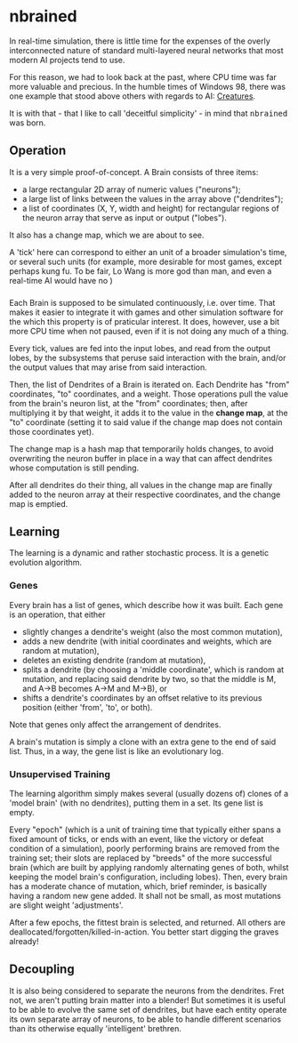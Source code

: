 # nbrained

In real-time simulation, there is little time for the expenses of the
overly interconnected nature of standard multi-layered neural networks
that most modern AI projects tend to use.

For this reason, we had to look back at the past, where CPU time was
far more valuable and precious. In the humble times of Windows 98,
there was one example that stood above others with regards to AI:
[Creatures](https://creatures.wiki/Brain).

It is with that - that I like to call 'deceitful simplicity' - in mind
that <kbd>nbrained</kbd> was born.

## Operation

It is a very simple proof-of-concept. A Brain consists of three items:

* a large rectangular 2D array of numeric values ("neurons");
* a large list of links between the values in the array above ("dendrites");
* a list of coordinates (X, Y, width and height) for rectangular regions of the neuron array that serve as input or output ("lobes").

It also has a change map, which we are about to see.

A 'tick' here can correspond to either an unit of a broader simulation's
time, or several such units (for example, more desirable for most games,
except perhaps kung fu. To be fair, Lo Wang is more god than man, and
even a real-time AI would have no )

### 

Each Brain is supposed to be simulated continuously, i.e. over time. That
makes it easier to integrate it with games and other simulation software
for the which this property is of praticular interest. It does, however, use
a bit more CPU time when not paused, even if it is not doing any much of a thing.

Every tick, values are fed into the input lobes, and read from
the output lobes, by the subsystems that peruse said interaction
with the brain, and/or the output values that may arise from
said interaction.

Then, the list of Dendrites of a Brain is iterated on. Each Dendrite has
"from" coordinates, "to" coordinates, and a weight.
Those operations pull the value from the brain's neuron list, at the "from"
coordinates; then, after multiplying it by that weight, it adds it to
the value in the **change map**, at the "to" coordinate (setting it to
said value if the change map does not contain those coordinates yet).

The change map is a hash map that temporarily holds changes, to avoid overwriting
the neuron buffer in place in a way that can affect dendrites whose computation is
still pending.

After all dendrites do their thing, all values in the change map are finally added to
the neuron array at their respective coordinates, and the change map is emptied.

## Learning

The learning is a dynamic and rather stochastic process. It is a genetic evolution
algorithm.

### Genes

Every brain has a list of genes, which describe how it was built. Each
gene is an operation, that either

 * slightly changes a dendrite's weight (also the most common mutation),
 * adds a new dendrite (with initial coordinates and weights, which are random at mutation),
 * deletes an existing dendrite (random at mutation), 
 * splits a dendrite (by choosing a 'middle coordinate', which is random at mutation, and replacing said dendrite by two, so that the middle is M, and A->B becomes A->M and M->B), or
 * shifts a dendrite's coordinates by an offset relative to its previous position (either 'from', 'to', or both).

Note that genes only affect the arrangement of dendrites.

A brain's mutation is simply a clone with an extra gene to the end of said list.
Thus, in a way, the gene list is like an evolutionary log.

### Unsupervised Training

The learning algorithm simply makes several (usually dozens of) clones of a 'model
brain' (with no dendrites), putting them in a set. Its gene list is empty.

Every "epoch" (which is a unit of training time that typically either spans a fixed
amount of ticks, or ends with an event, like the victory or defeat condition of a
simulation), poorly performing brains are removed from the training set; their slots
are replaced by "breeds" of the more successful brain (which are built by applying
randomly alternating genes of both, whilst keeping the model brain's configuration,
including lobes). Then, every brain has a moderate chance of mutation, which, brief reminder,
is basically having a random new gene added. It shall not be small, as most mutations
are slight weight 'adjustments'.

After a few epochs, the fittest brain is selected, and returned. All others are
deallocated/forgotten/killed-in-action. You better start digging the graves already!

## Decoupling

It is also being considered to separate the neurons from the dendrites. Fret not,
we aren't putting brain matter into a blender! But sometimes it is useful to be able
to evolve the same set of dendrites, but have each entity operate its own separate
array of neurons, to be able to handle different scenarios than its otherwise equally
'intelligent' brethren.
